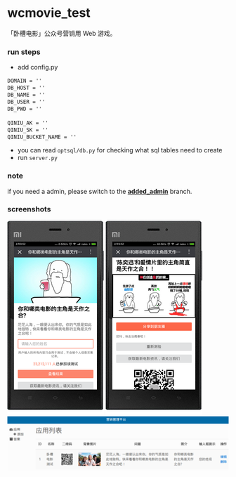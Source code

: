 # wcmovie_test
「卧槽电影」公众号营销用 Web 游戏。

### run steps
- add config.py
```
DOMAIN = ''
DB_HOST = ''
DB_NAME = ''
DB_USER = ''
DB_PWD = ''

QINIU_AK = ''
QINIU_SK = ''
QINIU_BUCKET_NAME = ''
```
- you can read `optsql/db.py` for checking what sql tables need to create
- run `server.py`

### note
if you need a admin, please switch to the **[added_admin](https://github.com/nekocode/wcmovie_test/tree/added_admin)** branch.

### screenshots
![](art/1.png "")
![](art/2.png "")
![](art/3.png "")